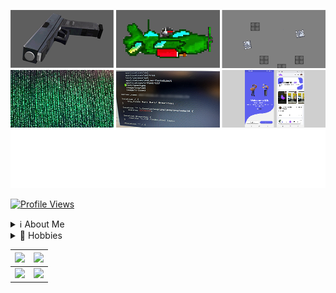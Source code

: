 ![Featured](images/featured-2021.png)

[![Profile Views](https://visitcount.itsvg.in/api?id=Geedium&label=Profile%20Views&color=1&icon=0&pretty=true)](https://visitcount.itsvg.in)

<details>
	<summary>ℹ About Me</summary>
</details>

<details>
	<summary>🔷 Hobbies</summary>	
 
 	🎮 Video Games
	📽 Watching Movies 
	
</details>

<table>
  <tbody>
    <tr>
      <th>
        <a href="https://github-profile-summary-cards.vercel.app/api/cards/repos-per-language?username=Geedium">
          <img src="https://github-profile-summary-cards.vercel.app/api/cards/repos-per-language?username=Geedium&theme=dracula"/>
        </a>
      </th>
      <th>
        <a href="https://github-profile-summary-cards.vercel.app/api/cards/most-commit-language?username=Geedium">
          <img src="https://github-profile-summary-cards.vercel.app/api/cards/most-commit-language?username=Geedium&theme=dracula"/>
        </a>
      </th>
    </tr>
  </tbody>
  <tbody>
    <tr>
      <td>
        <a href="https://github-profile-summary-cards.vercel.app/api/cards/stats?username=Geedium">
          <img src="https://github-profile-summary-cards.vercel.app/api/cards/stats?username=Geedium&theme=dracula"/>
        </a>
      </td>
      <td>
        <a href="https://github-profile-summary-cards.vercel.app/api/cards/productive-time?username=Geedium">
          <img src="https://github-profile-summary-cards.vercel.app/api/cards/productive-time?username=Geedium&theme=dracula"/>
        </a>
      </td>
    </tr>
  </tbody>
</table>
